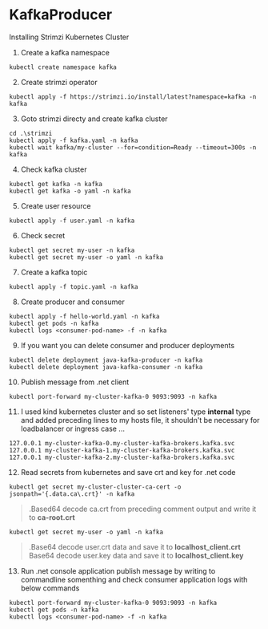 # KafkaProducer
Installing Strimzi Kubernetes Cluster
1. Create a kafka namespace 
```
kubectl create namespace kafka
```
2. Create strimzi operator
```
kubectl apply -f https://strimzi.io/install/latest?namespace=kafka -n kafka
```
3. Goto  strimzi directy  and create kafka cluster
```
cd .\strimzi
kubectl apply -f kafka.yaml -n kafka
kubectl wait kafka/my-cluster --for=condition=Ready --timeout=300s -n kafka
```
4. Check kafka cluster
```
kubectl get kafka -n kafka
kubectl get kafka -o yaml -n kafka
```
5. Create user resource 
```
kubectl apply -f user.yaml -n kafka
```
6. Check secret
```
kubectl get secret my-user -n kafka
kubectl get secret my-user -o yaml -n kafka
```
7. Create a kafka topic
```
kubectl apply -f topic.yaml -n kafka
```
8. Create producer and consumer
```
kubectl apply -f hello-world.yaml -n kafka
kubectl get pods -n kafka
kubectl logs <consumer-pod-name> -f -n kafka
```
9. If you want you can delete consumer and producer deployments
```
kubectl delete deployment java-kafka-producer -n kafka
kubectl delete deployment java-kafka-consumer -n kafka
```
10. Publish message from .net client
```
kubectl port-forward my-cluster-kafka-0 9093:9093 -n kafka
```
11. I used kind kubernetes cluster and so set listeners' type **internal** type and added preceding lines to my hosts file, it shouldn't be necessary for loadbalancer or ingress case ...
```
127.0.0.1 my-cluster-kafka-0.my-cluster-kafka-brokers.kafka.svc
127.0.0.1 my-cluster-kafka-1.my-cluster-kafka-brokers.kafka.svc
127.0.0.1 my-cluster-kafka-2.my-cluster-kafka-brokers.kafka.svc
```
12. Read secrets from kubernetes and save crt and key for .net code
```
kubectl get secret my-cluster-cluster-ca-cert -o jsonpath='{.data.ca\.crt}' -n kafka
```
>.Based64 decode ca.crt from preceding comment output and write it to **ca-root.crt**
```
kubectl get secret my-user -o yaml -n kafka
```
>.Base64 decode user.crt data and save it to **localhost_client.crt**
Base64 decode user.key data and save it to **localhost_client.key**

13. Run .net console application publish message by writing to commandline somenthing and check consumer application logs with below commands
```
kubectl port-forward my-cluster-kafka-0 9093:9093 -n kafka
kubectl get pods -n kafka
kubectl logs <consumer-pod-name> -f -n kafka
```
